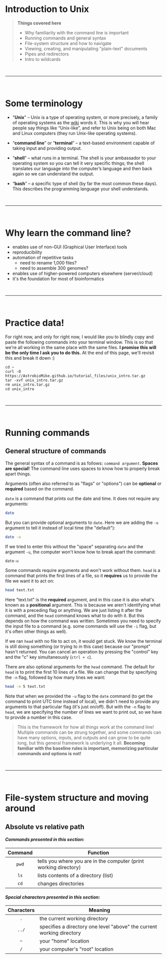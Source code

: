 # Introduction to Unix
> **Things covered here**  
> *  Why familiarity with the command line is important
> *  Running commands and general syntax
> *  File-system structure and how to navigate
> *  Viewing, creating, and manipulating "plain-text" documents
> *  Pipes and redirectors
> *  Intro to wildcards

<br>

---
<br>

# Some terminology

- "**Unix**" – Unix is a type of operating system, or more precisely, a family of operating systems as the [wiki](https://en.wikipedia.org/wiki/Unix) words it. This is why you will hear people say things like “Unix-like”, and refer to Unix being on both Mac and Linux computers (they run Unix-like operating systems).

- “**command line**” or “**terminal**” – a text-based environment capable of taking input and providing output.

- “**shell**” – what runs in a terminal. The shell is your ambassador to your operating system so you can tell it very specific things; the shell translates our language into the computer’s language and then back again so we can understand the output.

- “**bash**” – a specific type of shell (by far the most common these days). This describes the programming language your shell understands.

<br>

---
<br>

# Why learn the command line?

*  enables use of non-GUI (Graphical User Interface) tools
*  reproducibility
*  automation of repetitive tasks
	*  need to rename 1,000 files?
	*  need to assemble 300 genomes?
*  enables use of higher-powered computers elsewhere (server/cloud)
*  it's the foundation for most of bioinformatics

<br>

---
<br>

# Practice data!
For right now, and only for right now, I would like you to blindly copy and paste the following commands into your terminal window. This is so that we're all working in the same place with the same files. **I promise this will be the only time I ask you to do this.** At the end of this page, we'll revisit this and break it down :) 


```
cd ~
curl -O https://AstrobioMike.github.io/tutorial_files/unix_intro.tar.gz
tar -xvf unix_intro.tar.gz
rm unix_intro.tar.gz
cd unix_intro
```

<br>

---
<br>

# Running commands

## General structure of commands

The general syntax of a command is as follows: `command argument`. **Spaces are special!** The command line uses spaces to know how to properly break apart things. 

Arguments (often also referred to as "flags" or "options") can be **optional** or **required** based on the command. 

`date` is a command that prints out the date and time. It does not require any arguments:

```bash
date
```
But you can provide optional arguments to `date`. Here we are adding the `-u` argument to tell it instead of local time (the "default"): 

```bash
date -u
```

If we tried to enter this without the "space" separating `date` and the argument `-u`, the computer won't know how to break apart the command:

```bash
date-u
```

Some commands require arguments and won't work without them. `head` is a command that prints the first lines of a file, so it **requires** us to provide the file we want it to act on: 

```bash
head text.txt
```

Here "text.txt" is the **required** argument, and in this case it is also what's known as a **positional** argument. This is because we aren't identifying what it is with a preceding flag or anything. We are just listing it after the command, and the `head` command knows what to do with it. But this depends on how the command was written. Sometimes you need to specify the input file to a command (e.g. some commands will use the `-i` flag, but it's often other things as well).

If we ran `head` with no file to act on, it would get stuck. We know the terminal is still doing something (or trying to in this case) because our "prompt" hasn't returned. You can cancel an operation by pressing the "control" key and the "c" key simultaneously (`ctrl + c`). 

There are also optional arguments for the `head` command. The default for `head` is to print the first 10 lines of a file. We can change that by specifying the `-n` flag, followed by how many lines we want:

```bash
head -n 5 text.txt
```

Note that when we provided the `-u` flag to the `date` command (to get the command to print UTC time instead of local), we didn't need to provide any arguments to that particular flag (it's just on/off). But with the `-n` flag to `head`, we are specifying the number of lines we want to print out, so we have to provide a number in this case.

> This is the framework for how all things work at the command line! Multiple commands can be strung together, and some commands can have many options, inputs, and outputs and can grow to be quite long, but this general framework is underlying it all. **Becoming familiar with the baseline rules is important, memorizing particular commands and options is not!**

<br>

---
<br>

# File-system structure and moving around

## Absolute vs relative path


<h4><i>Commands presented in this section:</i></h4>

|Command     |Function          |
|:----------:|------------------|
|`pwd`       |tells you where you are in the computer (print working directory)|
|`ls`        |lists contents of a directory (list)|
|`cd`| changes directories |

<h4><i>Special characters presented in this section:</i></h4>

|Characters     | Meaning          |
|:----------:|------------------|
|`.`       | the current working directory |
|`../`        |specifies a directory one level "above" the current working directory|
|`~`| your "home" location |
| `/` | your computer's "root" location |
